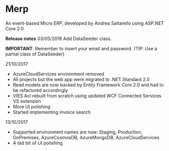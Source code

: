 # Merp
An event-based Micro ERP, developed by Andrea Saltarello using ASP.NET Core 2.0

**Release notes** 
03/05/2018
Add DataSeeder class.

**IMPORTANT**: Remember to insert your email and password.
(TIP: Use a partial class of DataSeeder)

21/10/2017
- AzureCloudServices environment removed
- All projects but the web app were migrated to .NET Standard 2.0
- Read models are now backed by Entity Framework Core 2.0 and had to be refactored accordingly
- VIES Acl rebuilt from scratch using updated WCF Connected Services VS extension
- More UI polishing
- Started implementing invoice search

13/10/2017
- Supported environment names are now: Staging, Production, OnPremises, AzureCosmosDB, AzureMongoDB, AzureCloudServices
- A tad bit of UI polishing
